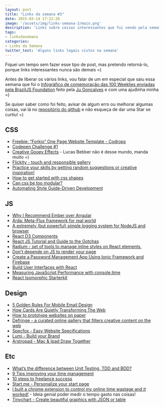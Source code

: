 ```yaml
---
layout: post
title: "Links da semana #3"
date: 2015-03-14 17:22:20
image: '/assets/img/links-semana-3/main.png'
description: 'Links sobre coisas interessantes que fui vendo pela semana.'
tags:
- linksdasemana
categories:
- Links da Semana
twitter_text: 'Alguns links legais vistos na semana'
---
```


Fiquei um tempo sem fazer esse tipo de post, mas pretendo retorná-lo, porque links interessantes nunca são demais =)

Antes de liberar os vários links, vou falar de um em especial que saiu essa semana que foi o [Infográfico de comemoração das 100 Weeklies enviadas pela BrazilJS Foundation](http://jugoncalv.es/cem/) feito pela [Ju Goncalves](http://jugoncalv.es/) e com uma ajudinha minha =)

Se quiser saber como foi feito, avisar de algum erro ou melhorar algumas coisas, vai lá no [repositório do github](https://github.com/jugoncalves/cem) e não esqueça de dar uma Star se curtiu! =)

## CSS

* [Freebie: “Forkio” One Page Website Template - Codrops](http://tympanus.net/codrops/2015/03/12/freebie-forkio-one-page-website-template/)
* [Codepen Challenge #1](http://webdesign.tutsplus.com/articles/codepen-challenge-1-results--cms-23585)
* [Creative Gooey Effects](http://tympanus.net/codrops/2015/03/10/creative-gooey-effects) - Lucas Bebber não é desse mundo, manda muito =)
* [Flickity - touch and responsible gallery](http://flickity.metafizzy.co/)
* [Practice your skills by getting random suggestions or creative inspiration!](http://tevko.github.io/practice/index.html)
* [How to get started with css shapes](http://www.webdesignerdepot.com/2015/03/how-to-get-started-with-css-shapes/)
* [Can css be too modular?](http://csswizardry.com/2015/03/can-css-be-too-modular/)
* [Automating Style Guide-Driven Development](http://www.smashingmagazine.com/2015/03/05/automating-style-guide-driven-development/)

## JS

* [Why I Recommend Ember over Angular](http://blog.yodersolutions.com/why-i-recommend-emberjs-over-angularjs/)
* [Arda: Meta-Flux framework for real world](https://github.com/mizchi/arda)
* [A extremely (but powerful) simple logging system for NodeJS and browser](https://github.com/Kikobeats/acho)
* [React D3 Components](https://github.com/codesuki/react-d3-components)
* [React JS Tutorial and Guide to the Gotchas](https://zapier.com/engineering/react-js-tutorial-guide-gotchas/)
* [Radium - set of tools to manage inline styles on React elements.](http://projects.formidablelabs.com/radium/)
* [Don't depende on JS to render your page](http://blog.donnywals.com/dont-depend-on-javascript-to-render-your-page/)
* [Create a Password Management App Using Ionic Framework and Firebase](https://www.airpair.com/ionic-framework/posts/ionic-firebase-password-manager)
* [Build User Interfaces with React](http://www.crashlytics.com/blog/building-user-interfaces-with-react/)
* [Measuring JavaScript Performance with console.time](http://adripofjavascript.com/blog/drips/measuring-javascript-performance-with-console-time.html)
* [React Isomorphic Starterkit](https://github.com/RickWong/react-isomorphic-starterkit)

## Design

* [5 Golden Rules For Mobile Email Design](http://www.sitepoint.com/golden-rules-mobile-email-design/)
* [How Cards Are Quietly Transforming The Web](http://techcrunch.com/2015/02/27/cards-transforming-web/)
* [How to prototype websites on paper](http://www.creativebloq.com/ux/how-prototype-websites-paper-31514246)
* [Defringe - a curated online gallery that filters creative content on the web](http://defringe.com/)
* [Specfox - Easy Website Specifications](https://specfox.com/)
* [Lumi - Build your Brand](http://www.lumi.com/)
* [Arstropad - Mac & Ipad Draw Together](http://astropad.com/)


## Etc

* [What’s the difference between Unit Testing, TDD and BDD?](http://codeutopia.net/blog/2015/03/01/unit-testing-tdd-and-bdd/)
* [9 Tips improving your time management](http://www.creativebloq.com/career/9-tips-improving-your-time-management-31514419)
* [10 steps to freelance success](http://www.creativebloq.com/career/10-steps-freelance-success-31514415)
* [Start.me - Personalize your start page](http://www.start.me/en)
* [I built a chrome extension to control my online time wastage and it worked!](https://medium.com/@nashvail/i-built-a-chrome-extension-to-control-my-online-time-wastage-and-it-worked-bd1168e03b01) - Ideia genial poder medir o tempo gasto nas coisas!
* [Tinychart - Create beautiful graphics with JSON or table](http://tinychart.co/)



